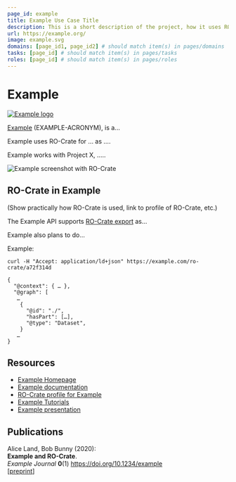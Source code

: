 ```yaml
---
page_id: example
title: Example Use Case Title
description: This is a short description of the project, how it uses RO-Crate, and what it does.
url: https://example.org/
image: example.svg
domains: [page_id1, page_id2] # should match item(s) in pages/domains
tasks: [page_id] # should match item(s) in pages/tasks
roles: [page_id] # should match item(s) in pages/roles
---
```

<!--
   Copyright 2019-2022 RO-Crate contributors
   <https://github.com/ResearchObject/ro-crate/graphs/contributors>

   Licensed under the Apache License, Version 2.0 (the "License");
   you may not use this file except in compliance with the License.
   You may obtain a copy of the License at

       http://www.apache.org/licenses/LICENSE-2.0

   Unless required by applicable law or agreed to in writing, software
   distributed under the License is distributed on an "AS IS" BASIS,
   WITHOUT WARRANTIES OR CONDITIONS OF ANY KIND, either express or implied.
   See the License for the specific language governing permissions and
   limitations under the License.
-->

# Example

[![Example logo](../../assets/img/example.svg)](https://example.org/)

[Example](https://reliance.rohub.org/) (EXAMPLE-ACRONYM), is a...

Example uses RO-Crate for ... as ....

Example works with Project X, .....

![Example screenshot with RO-Crate](../../assets/img/example-screenshot.png)


## RO-Crate in Example

(Show practically how RO-Crate is used, link to profile of RO-Crate, etc.)

The Example API supports [RO-Crate export](http://example.org/docs/ro-crate) as...

Example also plans to do...

Example:
```
curl -H "Accept: application/ld+json" https://example.com/ro-crate/a72f314d

{
  "@context": { … },
  "@graph": [
   …
    {
      "@id": "./",
      "hasPart": […],
      "@type": "Dataset",
    }
   …
}
```


## Resources

* [Example Homepage](https://example.org/)
* [Example documentation](https://example.org/docs/)
* [RO-Crate profile for Example](https://example.org/crate-profile)
* [Example Tutorials](https://example.org/docs/tutorial)
* [Example presentation](http://example.org/)

## Publications

Alice Land, Bob Bunny (2020):  
**Example and RO-Crate**.  
_Example Journal_ **0**(1)
<https://doi.org/10.1234/example>  
[[preprint](http://example.com/preprint.pdf)]
